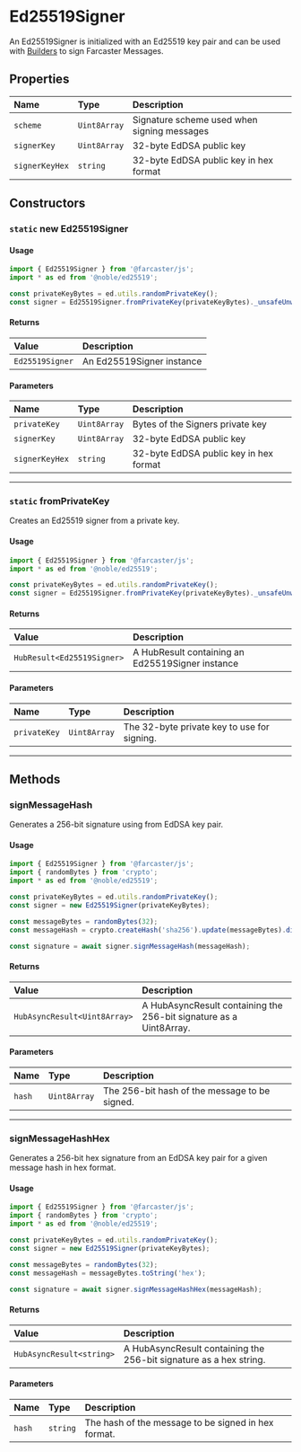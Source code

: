 # Ed25519Signer

An Ed25519Signer is initialized with an Ed25519 key pair and can be used with [Builders](../builders/builders.md) to sign Farcaster Messages.

## Properties

| Name           | Type         | Description                                 |
| :------------- | :----------- | :------------------------------------------ |
| `scheme`       | `Uint8Array` | Signature scheme used when signing messages |
| `signerKey`    | `Uint8Array` | 32-byte EdDSA public key                    |
| `signerKeyHex` | `string`     | 32-byte EdDSA public key in hex format      |

## Constructors

### `static` new Ed25519Signer

#### Usage

```typescript
import { Ed25519Signer } from '@farcaster/js';
import * as ed from '@noble/ed25519';

const privateKeyBytes = ed.utils.randomPrivateKey();
const signer = Ed25519Signer.fromPrivateKey(privateKeyBytes)._unsafeUnwrap();
```

#### Returns

| Value           | Description               |
| :-------------- | :------------------------ |
| `Ed25519Signer` | An Ed25519Signer instance |

#### Parameters

| Name           | Type         | Description                            |
| :------------- | :----------- | :------------------------------------- |
| `privateKey`   | `Uint8Array` | Bytes of the Signers private key       |
| `signerKey`    | `Uint8Array` | 32-byte EdDSA public key               |
| `signerKeyHex` | `string`     | 32-byte EdDSA public key in hex format |

---

### `static` fromPrivateKey

Creates an Ed25519 signer from a private key.

#### Usage

```typescript
import { Ed25519Signer } from '@farcaster/js';
import * as ed from '@noble/ed25519';

const privateKeyBytes = ed.utils.randomPrivateKey();
const signer = Ed25519Signer.fromPrivateKey(privateKeyBytes)._unsafeUnwrap();
```

#### Returns

| Value                      | Description                                      |
| :------------------------- | :----------------------------------------------- |
| `HubResult<Ed25519Signer>` | A HubResult containing an Ed25519Signer instance |

#### Parameters

| Name         | Type         | Description                                 |
| :----------- | :----------- | :------------------------------------------ |
| `privateKey` | `Uint8Array` | The 32-byte private key to use for signing. |

---

## Methods

### signMessageHash

Generates a 256-bit signature using from EdDSA key pair.

#### Usage

```typescript
import { Ed25519Signer } from '@farcaster/js';
import { randomBytes } from 'crypto';
import * as ed from '@noble/ed25519';

const privateKeyBytes = ed.utils.randomPrivateKey();
const signer = new Ed25519Signer(privateKeyBytes);

const messageBytes = randomBytes(32);
const messageHash = crypto.createHash('sha256').update(messageBytes).digest();

const signature = await signer.signMessageHash(messageHash);
```

#### Returns

| Value                        | Description                                                        |
| :--------------------------- | :----------------------------------------------------------------- |
| `HubAsyncResult<Uint8Array>` | A HubAsyncResult containing the 256-bit signature as a Uint8Array. |

#### Parameters

| Name   | Type         | Description                                   |
| :----- | :----------- | :-------------------------------------------- |
| `hash` | `Uint8Array` | The 256-bit hash of the message to be signed. |

---

### signMessageHashHex

Generates a 256-bit hex signature from an EdDSA key pair for a given message hash in hex format.

#### Usage

```typescript
import { Ed25519Signer } from '@farcaster/js';
import { randomBytes } from 'crypto';
import * as ed from '@noble/ed25519';

const privateKeyBytes = ed.utils.randomPrivateKey();
const signer = new Ed25519Signer(privateKeyBytes);

const messageBytes = randomBytes(32);
const messageHash = messageBytes.toString('hex');

const signature = await signer.signMessageHashHex(messageHash);
```

#### Returns

| Value                    | Description                                                        |
| :----------------------- | :----------------------------------------------------------------- |
| `HubAsyncResult<string>` | A HubAsyncResult containing the 256-bit signature as a hex string. |

#### Parameters

| Name   | Type     | Description                                         |
| :----- | :------- | :-------------------------------------------------- |
| `hash` | `string` | The hash of the message to be signed in hex format. |
